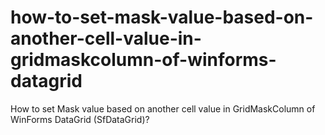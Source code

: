 # how-to-set-mask-value-based-on-another-cell-value-in-gridmaskcolumn-of-winforms-datagrid
How to set Mask value based on another cell value in GridMaskColumn of WinForms DataGrid (SfDataGrid)?
